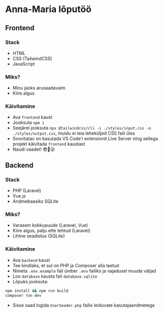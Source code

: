 # Anna-Maria lõputöö


## Frontend

### Stack
- HTML
- CSS (TailwindCSS)
- JavaScript

### Miks?
- Minu jaoks arusaadavaim
- Kiire algus

### Käivitamine
- Ava `frontend` kaust
- Jooksuta `npm i`
- Seejärel jooksuta `npx @tailwindcss/cli -i ./styles/input.css -o ./styles/output.css`, muidu ei leia leheküljed CSS faili üles
- Soovitatav on kasutada VS Code'i extensionit Live Server ning sellega projekt käivitada `frontend` kaustast
- Naudi vaadet! 😎🤩😜


## Backend

### Stack
- PHP (Laravel)
- Vue.js
- Andmebaasiks SQLite

### Miks?
- Varasem kokkupuude (Laravel, Vue)
- Kiire algus, palju ette tehtud (Laravel)
- Lihtne seadistus (SQLite)

### Käivitamine
- Ava `backend` kaust
- Tee kindlaks, et sul on PHP ja Composer alla laetud
- Nimeta `.env.example` fail ümber `.env` failiks ja vajadusel muuda väljad
- Loo `database` kausta fail `database.sqlite`
- Lõpuks jooksuta:
```bash
npm install && npm run build
composer run dev
```
- Sisse saad logida `UserSeeder.php` failis leiduvate kasutajaandmetega